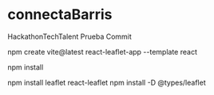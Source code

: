 # connectaBarris
HackathonTechTalent
Prueba Commit 






npm create vite@latest react-leaflet-app --template react

npm install

npm install leaflet react-leaflet
npm install -D @types/leaflet
